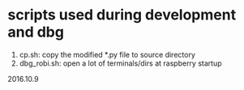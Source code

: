 # scripts used during development and dbg

1. cp.sh: copy the modified *.py file to source directory <br/>
2. dbg_robi.sh: open a lot of terminals/dirs at raspberry startup <br/>

2016.10.9 <br/>


